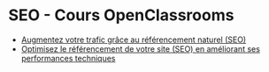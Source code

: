 # SEO - Cours OpenClassrooms

- [Augmentez votre trafic grâce au référencement naturel (SEO)](./01-Augmenter_le_trafic.md)
- [Optimisez le référencement de votre site (SEO) en améliorant ses performances techniques](./02-Ameliorer_performances_techniques.md)
